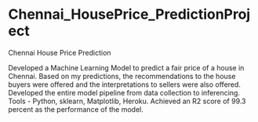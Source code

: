 # Chennai_HousePrice_PredictionProject

Chennai House Price Prediction

   Developed a Machine Learning Model to predict a fair price of a house in Chennai. Based on my predictions, the recommendations to the house buyers were offered and the interpretations to sellers were also offered. Developed the entire model pipeline from data collection to inferencing. Tools - Python, sklearn, Matplotlib, Heroku. Achieved an R2 score of 99.3 percent as the performance of the model.
